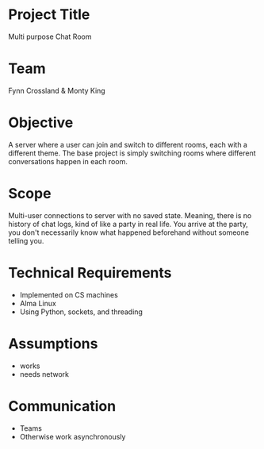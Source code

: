 # Project Title
Multi purpose Chat Room

# Team
Fynn Crossland & Monty King

# Objective
A server where a user can join and switch to different rooms, each with a different theme.  The base project is simply switching rooms where different conversations happen in each room.  

# Scope
Multi-user connections to server with no saved state.  Meaning, there is no history of chat logs, kind of like a party in real life.  You arrive at the party, you don't necessarily know what happened beforehand without someone telling you.  

# Technical Requirements
 * Implemented on CS machines
 * Alma Linux
 * Using Python, sockets, and threading

# Assumptions
 * works
 * needs network

# Communication
 * Teams
 * Otherwise work asynchronously
 